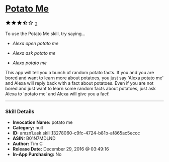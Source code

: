 # [Potato Me](http://alexa.amazon.com/#skills/amzn1.ask.skill.13278060-c9fc-4724-b81b-af865ac5eccc)
![3.5 stars](../../images/ic_star_black_18dp_1x.png)![3.5 stars](../../images/ic_star_black_18dp_1x.png)![3.5 stars](../../images/ic_star_black_18dp_1x.png)![3.5 stars](../../images/ic_star_half_black_18dp_1x.png)![3.5 stars](../../images/ic_star_border_black_18dp_1x.png) 2

To use the Potato Me skill, try saying...

* *Alexa open potato me*

* *Alexa ask potato me*

* *Alexa potato me*

This app will tell you a bunch of random potato facts.  If you and you are bored and want to learn more about potatoes, you just say 'Alexa potato me' and Alexa will reply back with a fact about potatoes.  Even if you are not bored and just want to learn some random facts about potatoes, just ask Alexa to 'potato me' and Alexa will give you a fact!

***

### Skill Details

* **Invocation Name:** potato me
* **Category:** null
* **ID:** amzn1.ask.skill.13278060-c9fc-4724-b81b-af865ac5eccc
* **ASIN:** B01N7MDLND
* **Author:** Tim C
* **Release Date:** December 29, 2016 @ 03:49:16
* **In-App Purchasing:** No
